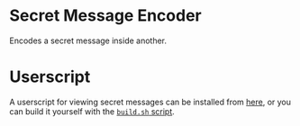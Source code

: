 # Secret Message Encoder

Encodes a secret message inside another.

# Userscript

A userscript for viewing secret messages can be installed from [here](https://secret-message-encoder.luisafk.repl.co/dist/userscript.user.js), or you can build it yourself with the [`build.sh` script](https://github.com/lafkpages/sme/blob/main/scripts/build.sh).
